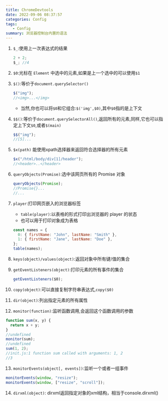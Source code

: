 ```yaml
---
title: ChromeDevtools
date: 2022-09-06 08:37:57
categories: Config
tags:
   - Config
summary: 浏览器控制台内置的语法
---
```


1. `$_`:使用上一次表达式的结果

   ```js
   2 + 2;
   $_; //4
   ```

2. `$0`:光标在 `Element` 中选中的元素,如果是上一个选中的可以使用`$1`
3. `$()`:等价于`document.querySelector()`

   ```js
   $("img");
   //<img>...</img>
   ```

   - 当然,你也可以将`$0`和它组合:`$('img',$0)`,其中`$0`指的是上下文
4. `$$()`:等价于`document.querySelectorAll()`,返回所有的元素,同样,它也可以指定上下文`$0`,或者`$(main)`

   ```js
   $$("img");
   //[5]...
   ```

5. `$x(path)` 能使用xpath选择器来返回符合选择器的所有元素

   ```js
   $x("/html/body/div[1]/header");
   //<header>..</header>
   ```

6. `queryObjects(Promise)`:选中该网页所有的 Promise 对象

   ```js
   queryObjects(Promise);
   //Promise{}...
   //...
   ```

7. `player`:打印网页嵌入的浏览器标签
   - `table(player)`:以表格的形式打印出浏览器的 player 的状态
   - 也可以用于打印对象成为表格

   ```js
   const names = {
     0: { firstName: "John", lastName: "Smith" },
     1: { firstName: "Jane", lastName: "Doe" },
   };
   table(names);
   ```

8. `keys(object)/values(object)`:返回对象中所有键/值的集合
9. `getEventListeners(object)`:打印元素的所有事件的集合

   ```js
   getEventListeners($0);
   ```

10. `copy(object)`:可以直接复制字符串表达式,`copy($0)`
11. `dir(object)`:列出指定元素的所有属性
12. `monitor(function)`:监听函数调用,会返回这个函数调用的参数

```js
function sum(x, y) {
  return x + y;
}
//undefined
monitor(sum);
//undefined
sum(1, 2);
//init.js:1 function sum called with arguments: 1, 2
//3
```

13. `monitorEvents(object[, events])`:监听一个或者一组事件

```js
monitorEvents(window, "resize");
monitorEvents(window, ["resize", "scroll"]);
```

14. `dirxml(object)`: dirxml返回指定对象的xml结构，相当于console.dirxml()

